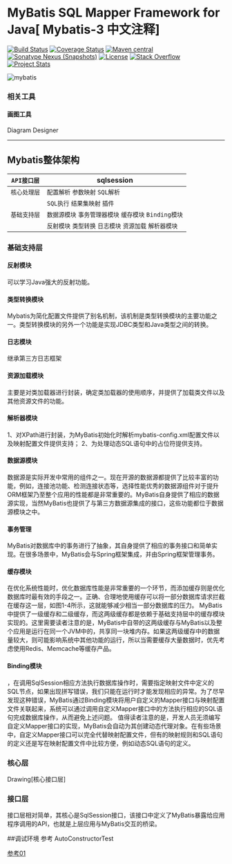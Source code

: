 MyBatis SQL Mapper Framework for Java[ Mybatis-3 中文注释]
=====================================

[![Build Status](https://travis-ci.org/mybatis/mybatis-3.svg?branch=master)](https://travis-ci.org/mybatis/mybatis-3)
[![Coverage Status](https://coveralls.io/repos/mybatis/mybatis-3/badge.svg?branch=master&service=github)](https://coveralls.io/github/mybatis/mybatis-3?branch=master)
[![Maven central](https://maven-badges.herokuapp.com/maven-central/org.mybatis/mybatis/badge.svg)](https://maven-badges.herokuapp.com/maven-central/org.mybatis/mybatis)
[![Sonatype Nexus (Snapshots)](https://img.shields.io/nexus/s/https/oss.sonatype.org/org.mybatis/mybatis.svg)](https://oss.sonatype.org/content/repositories/snapshots/org/mybatis/mybatis/)
[![License](http://img.shields.io/:license-apache-brightgreen.svg)](http://www.apache.org/licenses/LICENSE-2.0.html)
[![Stack Overflow](http://img.shields.io/:stack%20overflow-mybatis-brightgreen.svg)](http://stackoverflow.com/questions/tagged/mybatis)
[![Project Stats](https://www.openhub.net/p/mybatis/widgets/project_thin_badge.gif)](https://www.openhub.net/p/mybatis)

![mybatis](http://mybatis.github.io/images/mybatis-logo.png)

### 相关工具
#### 画图工具
Diagram Designer

-------------
## Mybatis整体架构

|  `API接口层`       |           sqlsession                    |
| -------------    | ------------------------------ |
| `核心处理层`     | `配置解析` `参数映射`  `SQL解析`         |
|                  | `SQL执行`  `结果集映射`  `插件`    |
| `基础支持层`     | `数据源模块`  `事务管理器模块`  `缓存模块` `Binding模块`    |
|                  | `反射模块` `类型转换` `日志模块` `资源加载` `解析器模块`      |

### 基础支持层

#### 反射模块
可以学习Java强大的反射功能。
#### 类型转换模块
Mybatis为简化配置文件提供了别名机制，该机制是类型转换模块的主要功能之一。类型转换模块的另外一个功能是实现JDBC类型和Java类型之间的转换。
#### 日志模块
继承第三方日志框架
#### 资源加载模块
主要是对类加载器进行封装，确定类加载器的使用顺序，并提供了加载类文件以及其他资源文件的功能。
#### 解析器模块
1、对XPath进行封装，为MyBatis初始化时解析mybatis-config.xml配置文件以及映射配置文件提供支持；
2、为处理动态SQL语句中的占位符提供支持。
#### 数据源模块
数据源是实际开发中常用的组件之一。现在开源的数据源都提供了比较丰富的功能，例如，连接池功能、检测连接状态等，选择性能优秀的数据源组件对于提升ORM框架乃至整个应用的性能都是非常重要的。MyBatis自身提供了相应的数据源实现，当然MyBatis也提供了与第三方数据源集成的接口，这些功能都位于数据源模块之中。
#### 事务管理
MyBatis对数据库中的事务进行了抽象，其自身提供了相应的事务接口和简单实现。在很多场景中，MyBatis会与Spring框架集成，并由Spring框架管理事务。
#### 缓存模块
在优化系统性能时，优化数据库性能是非常重要的一个环节，而添加缓存则是优化数据库时最有效的手段之一。正确、合理地使用缓存可以将一部分数据库请求拦截在缓存这一层，如图1-4所示，这就能够减少相当一部分数据库的压力。
MyBatis中提供了一级缓存和二级缓存，而这两级缓存都是依赖于基础支持层中的缓存模块实现的。这里需要读者注意的是，MyBatis中自带的这两级缓存与MyBatis以及整个应用是运行在同一个JVM中的，共享同一块堆内存。如果这两级缓存中的数据量较大，则可能影响系统中其他功能的运行，所以当需要缓存大量数据时，优先考虑使用Redis、Memcache等缓存产品。
#### Binding模块
，在调用SqlSession相应方法执行数据库操作时，需要指定映射文件中定义的SQL节点，如果出现拼写错误，我们只能在运行时才能发现相应的异常。为了尽早发现这种错误，MyBatis通过Binding模块将用户自定义的Mapper接口与映射配置文件关联起来，系统可以通过调用自定义Mapper接口中的方法执行相应的SQL语句完成数据库操作，从而避免上述问题。
值得读者注意的是，开发人员无须编写自定义Mapper接口的实现，MyBatis会自动为其创建动态代理对象。在有些场景中，自定义Mapper接口可以完全代替映射配置文件，但有的映射规则和SQL语句的定义还是写在映射配置文件中比较方便，例如动态SQL语句的定义。

### 核心层
Drawing[核心接口层]

### 接口层
接口层相对简单，其核心是SqlSession接口，该接口中定义了MyBatis暴露给应用程序调用的API，也就是上层应用与MyBatis交互的桥梁。

##调试环境
参考 AutoConstructorTest

[参考01](http://)